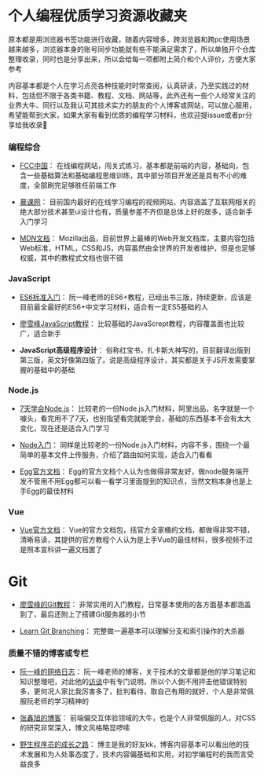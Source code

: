 # 个人编程优质学习资源收藏夹

原本都是用浏览器书签功能进行收藏，随着内容增多，跨浏览器和跨pc使用场景越来越多，浏览器本身的账号同步功能就有些不能满足需求了，所以单独开个仓库整理收录，同时也是分享出来，所以会给每一项都附上简介和个人评价，方便大家参考

内容基本都是个人在学习点亮各种技能时时常查阅，认真研读，乃至实践过的材料，包括但不限于各类书籍、教程、文档、网站等，此外还有一些个人经常关注的业界大牛、同行以及我认可其技术实力的朋友的个人博客或网站，可以放心服用，希望能帮到大家，如果大家有看到优质的编程学习材料，也欢迎提issue或者pr分享给我收录🙏

### 编程综合
- [FCC中国](https://freecodecamp.cn/)：
在线编程网站，闯关式练习，基本都是前端的内容，基础向，包含一些基础算法和基础编程思维训练，其中部分项目开发还是具有不小的难度，全部刷完足够胜任前端工作

- [慕课网](https://www.imooc.com/)：
目前国内最好的在线学习编程的视频网站，内容涵盖了互联网相关的绝大部分技术甚至ui设计也有，质量参差不齐但是总体上好的居多，适合新手入门学习

- [MDN文档](https://developer.mozilla.org/zh-CN/)：
Mozilla出品，目前世界上最棒的Web开发文档库，主要内容包括Web标准，HTML，CSS和JS，内容虽然由全世界的开发者维护，但是也足够权威，其中的教程式文档也很不错

### JavaScript
- [ES6标准入门](http://es6.ruanyifeng.com/)：
阮一峰老师的ES6+教程，已经出书三版，持续更新，应该是目前最全最好的ES6+中文学习材料，适合有一定ES5基础的人

- [廖雪峰JavaScript教程](https://www.liaoxuefeng.com/wiki/001434446689867b27157e896e74d51a89c25cc8b43bdb3000)：
比较基础的JavaScrept教程，内容覆盖面也比较广，适合新手

- **JavaScript高级程序设计**：
俗称红宝书，扎卡斯大神写的，目前翻译出版到第三版，英文好像第四版了。说是高级程序设计，其实都是关于JS开发需要掌握的基础中的基础

### Node.js

- [7天学会Node.js](https://www.lvtao.net/content/book/node.js.htm#1)：
比较老的一份Node.js入门材料，阿里出品，名字就是一个噱头，看完用不了7天，也别指望看完就能学会，基础的东西基本不会有太大变化，现在还是适合入门学习

- [Node入门](https://www.nodebeginner.org/index-zh-cn.html)：
同样是比较老的一份Node.js入门材料，内容不多，围绕一个最简单的基本文件上传服务，介绍了路由如何实现，适合入门看看

- [Egg官方文档](http://eggjs.org/)：
Egg的官方文档个人认为也做得非常友好，做node服务端开发不管用不用Egg都可以看一看学习里面提到的知识点，当然文档本身也是上手Egg的最佳材料

### Vue
- [Vue官方文档](https://cn.vuejs.org/)：
Vue的官方文档包，括官方全家桶的文档，都做得非常不错，清晰易读，其提供的官方教程个人认为是上手Vue的最佳材料，很多视频不过是照本宣科讲一遍文档罢了

# Git
- [廖雪峰的Git教程](https://www.liaoxuefeng.com/wiki/0013739516305929606dd18361248578c67b8067c8c017b000)：
非常实用的入门教程，日常基本使用的各方面基本都涵盖到了，最后还附上了搭建Git服务器的小节

- [Learn Git Branching](https://learngitbranching.js.org/)：
完整做一遍基本可以理解分支和索引操作的大杀器

### 质量不错的博客或专栏
- [阮一峰的网络日志](http://www.ruanyifeng.com/blog/)：
阮一峰老师的博客，关于技术的文章都是他的学习笔记和知识整理吧，对此他的[访谈](http://www.ruanyifeng.com/blog/2015/02/turing-interview.html)中有专门说明，所以个人倒不用抨击他错误特别多，更何况人家比我厉害多了，批判看待，取自己有用的就好，个人是非常佩服阮老师的学习精神的

- [张鑫旭的博客](http://www.zhangxinxu.com/)：
前端偏交互体验领域的大牛，也是个人非常佩服的人，对CSS的研究非常深入，博文风格略显啰嗦

- [野生程序员的成长之路](http://www.kkh86.com/it/index.html)：
博主是我的好友kk，博客内容基本可以看出他的技术发展和为人处事态度了，技术内容偏基础和实用，对初学编程时的我而言受益良多

